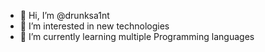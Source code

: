 - 👋 Hi, I’m @drunksa1nt
- 👀 I’m interested in new technologies
- 🌱 I’m currently learning multiple Programming languages

<!---
drunksa1nt/drunksa1nt is a ✨ special ✨ repository because its `README.md` (this file) appears on your GitHub profile.
You can click the Preview link to take a look at your changes.
--->
